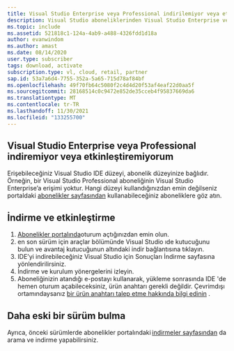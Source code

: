 ```yaml
---
title: Visual Studio Enterprise veya Professional indirilemiyor veya etkinleştirilemiyor
description: Visual Studio aboneliklerinden Visual Studio Enterprise veya Professional indiremiyor veya etkinleştirilemiyor
ms.topic: include
ms.assetid: 521818c1-124a-4ab9-a488-4326fdd1d18a
author: evanwindom
ms.author: amast
ms.date: 08/14/2020
user.type: subscriber
tags: download, activate
subscription.type: vl, cloud, retail, partner
sap.id: 53a7a6d4-7755-352a-5a65-715d78af84bf
ms.openlocfilehash: 49f70fb64c5080f2c4d4d20f53af4eaf22d0aa5f
ms.sourcegitcommit: 28168514c0c9472e852de35cceb4f95837669da6
ms.translationtype: MT
ms.contentlocale: tr-TR
ms.lasthandoff: 11/30/2021
ms.locfileid: "133255700"
---
```

## <a name="im-unable-to-download-or-activate-visual-studio-enterprise-or-professional"></a>Visual Studio Enterprise veya Professional indiremiyor veya etkinleştiremiyorum

Erişebileceğiniz Visual Studio IDE düzeyi, abonelik düzeyinize bağlıdır. Örneğin, bir Visual Studio Professional aboneliğinin Visual Studio Enterprise’a erişimi yoktur. Hangi düzeyi kullandığınızdan emin değilseniz portaldaki [abonelikler sayfasından](https://my.visualstudio.com/subscriptions) kullanabileceğiniz aboneliklere göz atın.    

## <a name="how-to-download-and-activate"></a>İndirme ve etkinleştirme 

1. [Abonelikler portalında](https://my.visualstudio.com/benefits)oturum açtığınızdan emin olun.  
1. en son sürüm için araçlar bölümünde Visual Studio ıde kutucuğunu bulun ve avantaj kutucuğunun altındaki indir bağlantısına tıklayın. 
1. IDE’yi indirebileceğiniz Visual Studio için Sonuçları İndirme sayfasına yönlendirilirsiniz.
1. İndirme ve kurulum yönergelerini izleyin.
1. Aboneliğinizin atandığı e-postayı kullanarak, yükleme sonrasında IDE 'de hemen oturum açabileceksiniz, ürün anahtarı gerekli değildir. Çevrimdışı ortamındaysanız [bir ürün anahtarı talep etme hakkında bilgi edinin](https://docs.microsoft.com/visualstudio/subscriptions/find-keys) . 

## <a name="find-an-older-version"></a>Daha eski bir sürüm bulma

Ayrıca, önceki sürümlerde abonelikler portalındaki [indirmeler sayfasından](https://my.visualstudio.com/Downloads?PId=6545) da arama ve indirme yapabilirsiniz.